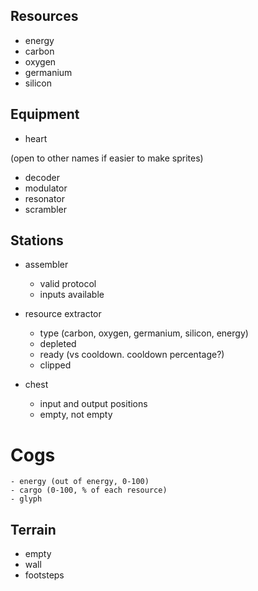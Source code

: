 ## Resources

- energy
- carbon
- oxygen
- germanium
- silicon

## Equipment

- heart

(open to other names if easier to make sprites)

- decoder
- modulator
- resonator
- scrambler

## Stations

- assembler
  - valid protocol
  - inputs available

- resource extractor
  - type (carbon, oxygen, germanium, silicon, energy)
  - depleted
  - ready (vs cooldown. cooldown percentage?)
  - clipped

- chest
  - input and output positions
  - empty, not empty

# Cogs

    - energy (out of energy, 0-100)
    - cargo (0-100, % of each resource)
    - glyph

## Terrain

- empty
- wall
- footsteps
